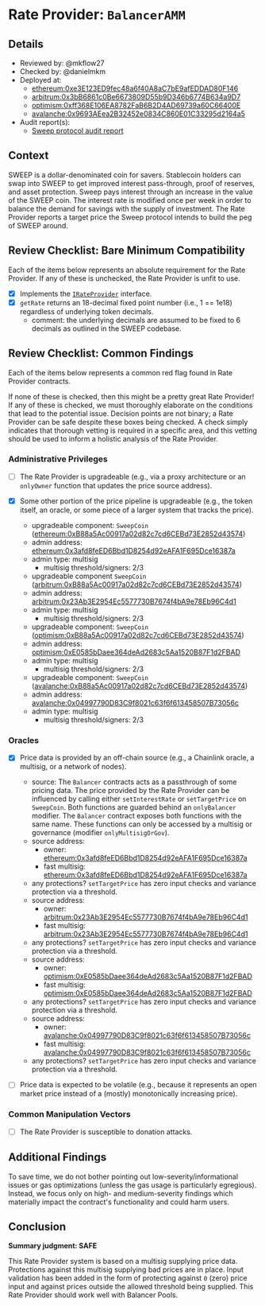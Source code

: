 # Rate Provider: `BalancerAMM`

## Details
- Reviewed by: @mkflow27
- Checked by: @danielmkm
- Deployed at:
    - [ethereum:0xe3E123ED9fec48a6f40A8aC7bE9afEDDAD80F146](https://etherscan.io/address/0xe3E123ED9fec48a6f40A8aC7bE9afEDDAD80F146#code)
    - [arbitrum:0x3bB6861c0Be6673809D55b9D346b6774B634a9D7](https://arbiscan.io/address/0x3bB6861c0Be6673809D55b9D346b6774B634a9D7)
    - [optimism:0xff368E106EA8782FaB6B2D4AD69739a60C66400E](https://optimistic.etherscan.io/address/0xff368E106EA8782FaB6B2D4AD69739a60C66400E#readContract)
    - [avalanche:0x9693AEea2B32452e0834C860E01C33295d2164a5](https://snowtrace.dev/address/0x9693AEea2B32452e0834C860E01C33295d2164a5/contract/43114/code)
- Audit report(s):
    - [Sweep protocol audit report](https://github.com/SweeprFi/sweepr-contracts/blob/main/audits/sublime/Sweep%20Protocol%20Audit%20Report.pdf)

## Context
SWEEP is a dollar-denominated coin for savers. Stablecoin holders can swap into SWEEP to get improved interest pass-through, proof of reserves, and asset protection. Sweep pays interest through an increase in the value of the SWEEP coin. The interest rate is modified once per week in order to balance the demand for savings with the supply of investment. The Rate Provider reports a target price the Sweep protocol intends to build the peg of SWEEP around. 


## Review Checklist: Bare Minimum Compatibility
Each of the items below represents an absolute requirement for the Rate Provider. If any of these is unchecked, the Rate Provider is unfit to use.

- [x] Implements the [`IRateProvider`](https://github.com/balancer/balancer-v2-monorepo/blob/bc3b3fee6e13e01d2efe610ed8118fdb74dfc1f2/pkg/interfaces/contracts/pool-utils/IRateProvider.sol) interface.
- [x] `getRate` returns an 18-decimal fixed point number (i.e., 1 == 1e18) regardless of underlying token decimals.
    - comment: the underlying decimals are assumed to be fixed to 6 decimals as outlined in the SWEEP codebase. 

## Review Checklist: Common Findings
Each of the items below represents a common red flag found in Rate Provider contracts.

If none of these is checked, then this might be a pretty great Rate Provider! If any of these is checked, we must thoroughly elaborate on the conditions that lead to the potential issue. Decision points are not binary; a Rate Provider can be safe despite these boxes being checked. A check simply indicates that thorough vetting is required in a specific area, and this vetting should be used to inform a holistic analysis of the Rate Provider.

### Administrative Privileges
- [ ] The Rate Provider is upgradeable (e.g., via a proxy architecture or an `onlyOwner` function that updates the price source address).

- [x] Some other portion of the price pipeline is upgradeable (e.g., the token itself, an oracle, or some piece of a larger system that tracks the price).
    - upgradeable component: `SweepCoin` ([ethereum:0xB88a5Ac00917a02d82c7cd6CEBd73E2852d43574](https://etherscan.io/address/0xB88a5Ac00917a02d82c7cd6CEBd73E2852d43574#readProxyContract))
    - admin address: [ethereum:0x3afd8feED6Bbd1D8254d92eAFA1F695Dce16387a](https://etherscan.io/address/0x70dd60bc899675abae27623fd5a508f8a28e7c91#readContract)
    - admin type: multisig
        - multisig threshold/signers: 2/3
    - upgradeable component `SweepCoin` ([arbitrum:0xB88a5Ac00917a02d82c7cd6CEBd73E2852d43574](https://arbiscan.io/address/0xB88a5Ac00917a02d82c7cd6CEBd73E2852d43574))
    - admin address: [arbitrum:0x23Ab3E2954Ec5577730B7674f4bA9e78Eb96C4d1](https://arbiscan.io/address/0x23Ab3E2954Ec5577730B7674f4bA9e78Eb96C4d1#code)
    - admin type: multisig
        - multisig threshold/signers: 2/3
    - upgradeable component: `SweepCoin` ([optimism:0xB88a5Ac00917a02d82c7cd6CEBd73E2852d43574](https://etherscan.io/address/0xB88a5Ac00917a02d82c7cd6CEBd73E2852d43574#readProxyContract))
    - admin address: [optimism:0xE0585bDaee364deAd2683c5Aa1520B87F1d2FBAD](https://optimistic.etherscan.io/address/0xE0585bDaee364deAd2683c5Aa1520B87F1d2FBAD#readContract)
    - admin type: multisig
        - multisig threshold/signers: 2/3
    - upgradeable component: `SweepCoin` ([avalanche:0xB88a5Ac00917a02d82c7cd6CEBd73E2852d43574](https://snowtrace.dev/address/0xB88a5Ac00917a02d82c7cd6CEBd73E2852d43574/contract/43114/code))
    - admin address: [avalanche:0x04997790D83C9f8021c63f6f613458507B73056c](https://snowtrace.dev/address/0x04997790D83C9f8021c63f6f613458507B73056c/contract/43114/code)
    - admin type: multisig
        - multisig threshold/signers: 2/3

### Oracles
- [x] Price data is provided by an off-chain source (e.g., a Chainlink oracle, a multisig, or a network of nodes).
    - source: The `Balancer` contracts acts as a passthrough of some pricing data. The price provided by the Rate Provider can be influenced by calling either `setInterestRate` or `setTargetPrice` on `SweepCoin`. Both functions are guarded behind an `onlyBalancer` modifier. The `Balancer` contract exposes both functions with the same name. These functions can only be accessed by a multisig or governance (modifier `onlyMultisigOrGov`). 
    - source address:
        - owner: [ethereum:0x3afd8feED6Bbd1D8254d92eAFA1F695Dce16387a](https://etherscan.io/address/0x3afd8feED6Bbd1D8254d92eAFA1F695Dce16387a)
        - fast multisig: [ethereum:0x3afd8feED6Bbd1D8254d92eAFA1F695Dce16387a](https://etherscan.io/address/0x3afd8feED6Bbd1D8254d92eAFA1F695Dce16387a)
    - any protections? `setTargetPrice` has zero input checks and variance protection via a threshold.
    - source address:
        - owner: [arbitrum:0x23Ab3E2954Ec5577730B7674f4bA9e78Eb96C4d1](https://arbiscan.io/address/0x23Ab3E2954Ec5577730B7674f4bA9e78Eb96C4d1)
        - fast multisig: [arbitrum:0x23Ab3E2954Ec5577730B7674f4bA9e78Eb96C4d1](https://arbiscan.io/address/0x23Ab3E2954Ec5577730B7674f4bA9e78Eb96C4d1)
    - any protections? `setTargetPrice` has zero input checks and variance protection via a threshold.
    - source address:
        - owner: [optimism:0xE0585bDaee364deAd2683c5Aa1520B87F1d2FBAD](https://optimistic.etherscan.io/address/0xE0585bDaee364deAd2683c5Aa1520B87F1d2FBAD)
        - fast multisig: [optimism:0xE0585bDaee364deAd2683c5Aa1520B87F1d2FBAD](https://optimistic.etherscan.io/address/0xE0585bDaee364deAd2683c5Aa1520B87F1d2FBAD)
    - any protections? `setTargetPrice` has zero input checks and variance protection via a threshold.
    - source address:
        - owner: [avalanche:0x04997790D83C9f8021c63f6f613458507B73056c](https://snowtrace.dev/address/0x04997790D83C9f8021c63f6f613458507B73056c)
        - fast multisig: [avalanche:0x04997790D83C9f8021c63f6f613458507B73056c](https://snowtrace.dev/address/0x04997790D83C9f8021c63f6f613458507B73056c)
    - any protections? `setTargetPrice` has zero input checks and variance protection via a threshold.

- [ ] Price data is expected to be volatile (e.g., because it represents an open market price instead of a (mostly) monotonically increasing price).

### Common Manipulation Vectors
- [ ] The Rate Provider is susceptible to donation attacks.

## Additional Findings
To save time, we do not bother pointing out low-severity/informational issues or gas optimizations (unless the gas usage is particularly egregious). Instead, we focus only on high- and medium-severity findings which materially impact the contract's functionality and could harm users.

## Conclusion
**Summary judgment: SAFE**

This Rate Provider system is based on a multisig supplying price data. Protections against this multisig supplying bad prices are in place. Input validation has been added in the form of protecting against `0` (zero) price input and against prices outside the allowed threshold being supplied. This Rate Provider should work well with Balancer Pools.